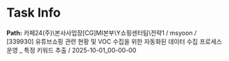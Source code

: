 # Task Info

**Path:** 카페24(주)\본사사업장\[CG]MI본부\Y쇼핑센터팀\전략1 / msyoon / [339930] 유튜브쇼핑 관련 현황 및 VOC 수집을 위한 자동화된 데이터 수집 프로세스 운영 _ 특정 키워드 추출 / 2025-10-01_00-00-00

